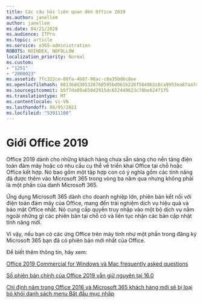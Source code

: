 ```yaml
---
title: Các câu hỏi liên quan đến Office 2019
ms.author: janellem
author: janellem
ms.date: 04/21/2020
ms.audience: ITPro
ms.topic: article
ms.service: o365-administration
ROBOTS: NOINDEX, NOFOLLOW
localization_priority: Normal
ms.custom:
- "1251"
- "2000023"
ms.assetid: 7fc322ce-08fa-4b87-98ac-c8a35bd6c8ee
ms.openlocfilehash: 60136dd385320760595bd061b226f5649b2c6ca9953ea87aa743dcf4156759a5
ms.sourcegitcommit: b5f7da89a650d2915dc652449623c78be6247175
ms.translationtype: MT
ms.contentlocale: vi-VN
ms.lasthandoff: 08/05/2021
ms.locfileid: "53911108"
---
```

# <a name="about-office-2019"></a>Giới Office 2019

Office 2019 dành cho những khách hàng chưa sẵn sàng cho nền tảng điện toán đám mây hoặc có nhu cầu cụ thể về triển khai Office tại chỗ hoặc Office kết hợp. Nó bao gồm một tập hợp con có ý nghĩa gồm các tính năng đã được thêm vào Microsoft 365 trong vòng ba năm qua nhưng không phải là một phần của danh Microsoft 365.
  
Ứng dụng Microsoft 365 dành cho doanh nghiệp lớn, phiên bản kết nối với điện toán đám mây của Office, mang đến trải nghiệm dịch vụ hiệu quả và bảo mật Office nhất. Nó cung cấp quyền truy nhập vào một bộ dịch vụ nằm ngoài những gì các phiên bản tại chỗ có và liên tục nhận các bản cập nhật tính năng mới.
  
Vì vậy, nếu bạn có các ứng Office trên máy tính như một phần trong đăng ký Microsoft 365 bạn đã có phiên bản mới nhất của Office.
  
Để biết thêm thông tin, hãy xem:
  
[Office 2019 Commercial for Windows và Mac frequently asked questions](https://support.microsoft.com/help/4133312)
  
[Số phiên bản chính của Office 2019 vẫn giữ nguyên tại 16.0](https://docs.microsoft.com/deployoffice/office2019/overview)
  
[Chỉ định năm trong Office 2016 và Microsoft 365 khách hàng mới sẽ bị loại bỏ khỏi danh sách menu Bắt đầu mục nhập](https://support.office.com/article/8fe5e052-76d2-49de-af30-2e84ed3da907?wt.mc_id=Alchemy_ClientDIA)
  